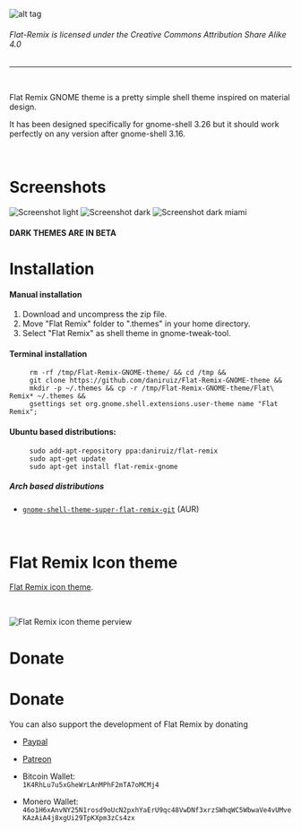![alt tag](https://github.com/daniruiz/Flat-Remix-GNOME-theme/blob/master/Images/logo.png?raw=true)

###### Flat-Remix is licensed under the Creative Commons Attribution Share Alike 4.0
<hr>
<br>

Flat Remix GNOME theme is a pretty simple shell theme inspired on material design.

It has been designed specifically for gnome-shell 3.26 but it should work perfectly on any version after gnome-shell 3.16.

<br/>

# Screenshots

![Screenshot light](https://raw.githubusercontent.com/daniruiz/Flat-Remix-GNOME-theme/master/Images/1.png)
![Screenshot dark](https://raw.githubusercontent.com/daniruiz/Flat-Remix-GNOME-theme/master/Images/1dark.png)
![Screenshot dark miami](https://raw.githubusercontent.com/daniruiz/Flat-Remix-GNOME-theme/master/Images/1dark-miami.png)

#### DARK THEMES ARE IN BETA

# Installation

#### Manual installation

1. Download and uncompress the zip file.
1. Move "Flat Remix" folder to ".themes" in your home directory.
1. Select "Flat Remix" as shell theme in gnome-tweak-tool.

#### Terminal installation

```
     rm -rf /tmp/Flat-Remix-GNOME-theme/ && cd /tmp &&
     git clone https://github.com/daniruiz/Flat-Remix-GNOME-theme &&
     mkdir -p ~/.themes && cp -r /tmp/Flat-Remix-GNOME-theme/Flat\ Remix* ~/.themes &&
     gsettings set org.gnome.shell.extensions.user-theme name "Flat Remix";
```

#### Ubuntu based distributions:

```
     sudo add-apt-repository ppa:daniruiz/flat-remix
     sudo apt-get update
     sudo apt-get install flat-remix-gnome
```

##### Arch based distributions
+ [`gnome-shell-theme-super-flat-remix-git`](https://aur.archlinux.org/packages/gnome-shell-theme-super-flat-remix-git/) (AUR)

<br/>

# Flat Remix Icon theme
[Flat Remix icon theme](https://github.com/daniruiz/Flat-Remix/).

<br/>

![Flat Remix icon theme perview](https://raw.githubusercontent.com/daniruiz/Flat-Remix/master/preview.png)



# Donate


# Donate

You can also support the development of Flat Remix by donating  

- [Paypal](https://www.paypal.com/cgi-bin/webscr?cmd=_s-xclick&hosted_button_id=7LEWLS78EAJGJ)  
  
- [Patreon](www.patreon.com/daniruiz)  
  
- Bitcoin Wallet:  
`1K4RhLu7u5xGheWrLAnMPhF2mTA7oMCMj4`  
  
- Monero Wallet:   `46o1H6xAnvNY25N1rosd9oUcN2pxhYaErU9qc48VwDNf3xrzSWhqWC5WbwaVe4vUMveKAzAiA4j8xgUi29TpKXpm3zCs4zx`  
